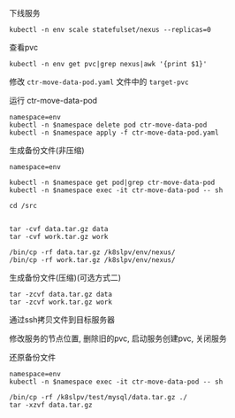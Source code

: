 下线服务

```
kubectl -n env scale statefulset/nexus --replicas=0
```

查看pvc

```
kubectl -n env get pvc|grep nexus|awk '{print $1}'
```

修改 ` ctr-move-data-pod.yaml ` 文件中的 `target-pvc` 

运行 ctr-move-data-pod

```
namespace=env
kubectl -n $namespace delete pod ctr-move-data-pod
kubectl -n $namespace apply -f ctr-move-data-pod.yaml
```

生成备份文件(非压缩)

```
namespace=env

kubectl -n $namespace get pod|grep ctr-move-data-pod
kubectl -n $namespace exec -it ctr-move-data-pod -- sh

cd /src


tar -cvf data.tar.gz data
tar -cvf work.tar.gz work

/bin/cp -rf data.tar.gz /k8slpv/env/nexus/
/bin/cp -rf work.tar.gz /k8slpv/env/nexus/
```

生成备份文件(压缩)(可选方式二)

```
tar -zcvf data.tar.gz data
tar -zcvf work.tar.gz work
```

通过ssh拷贝文件到目标服务器

修改服务的节点位置, 删除旧的pvc, 启动服务创建pvc, 关闭服务

还原备份文件

```
namespace=env
kubectl -n $namespace exec -it ctr-move-data-pod -- sh

/bin/cp -rf /k8slpv/test/mysql/data.tar.gz ./
tar -xzvf data.tar.gz
```

